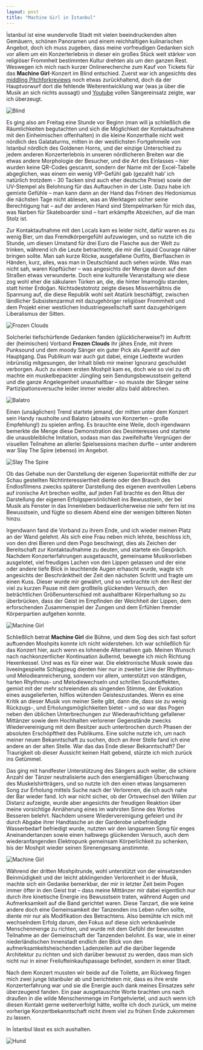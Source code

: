 ```yaml
---
layout: post
title: "Machine Girl in İstanbul"
---
```


İstanbul ist eine wundervolle Stadt mit vielen beeindruckenden alten Gemäuern, schönen Panoramen und einem reichhaltigen kulinarischen Angebot, doch ich muss zugeben, dass meine vorfreudigen Gedanken sich vor allem um ein Konzerterlebnis in dieser ein großes Stück weit stärker von religiöser Frommheit bestimmten Kultur drehten als um den ganzen Rest. Weswegen ich mich nach kurzer Onlinerecherche zum Kauf von Tickets für das **Machine Girl**-Konzert im Blind entschied. Zuerst war ich angesichts des [middling Pitchforkreviews](https://pitchfork.com/reviews/albums/machine-girl-mg-ultra/) noch etwas zurückhaltend, doch da der Hauptvorwurf dort die fehlende Weiterentwicklung war (was ja über die Musik an sich nichts aussagt) und [Youtube](https://youtu.be/CxTp0q4vevs?t=343) vollen Sängereinsatz zeigte, war ich überzeugt.

![Blind](/images/2025-05-30-machine-girl/blind.jpg)

Es ging also am Freitag eine Stunde vor Beginn (man will ja schließlich die Räumlichkeiten begutachten und sich die Möglichkeit der Kontaktaufnahme mit den Einheimischen offenhalten) in die kleine Konzerthalle nicht weit nördlich des Galataturms, mitten in der westlichsten Fortgehmeile von Istanbul nördlich des Goldenen Horns, und der einzige Unterschied zu jedem anderen Konzerterlebnis in unseren nördlicheren Breiten war die etwas andere Morphologie der Besucher, und die Art des Einlasses – hier wurden keine QR-Codes gescannt, sondern der Name mit der Excel-Tabelle abgeglichen, was einem ein wenig VIP-Gefühl gab (gezahlt hab’ ich natürlich trotzdem - 30 Tacken sind auch eher deutsche Preise) sowie der UV-Stempel als Belohnung für das Auftauchen in der Liste. Dazu habe ich gemixte Gefühle – man kann dann an der Hand das Frönen des Hedonismus die nächsten Tage nicht ablesen, was an Werktagen sicher seine Berechtigung hat – auf der anderen Hand sind Stempelmarken für mich das, was Narben für Skateboarder sind – hart erkämpfte Abzeichen, auf die man Stolz ist.

Zur Kontaktaufnahme mit den Locals kam es leider nicht, dafür waren es zu wenig Bier, um das Fremdkörpergefühl aufzuwiegen, und so nutzte ich die Stunde, um diesen Umstand für drei Euro die Flasche aus der Welt zu trinken, während ich die Leute betrachtete, die mir die Liquid Courage näher bringen sollte. Man sah kurze Röcke, ausgefallene Outfits, Bierflaschen in Händen, kurz, alles, was man in Deutschland auch sehen würde. Was man nicht sah, waren Kopftücher – was angesichts der Menge davon auf den Straßen etwas verwunderte. Doch eine kulturelle Veranstaltung wie diese zog wohl eher die säkularen Türken an, die, die hinter İmamoğlu standen, statt hinter Erdoğan. Nichtsdestotrotz zeigte dieses Missverhältnis die Spannung auf, die diese Republik wohl seit Atatürk beschäftigt, zwischen ländlicher Subsistenzarmut mit dazugehöriger religiöser Frommheit und dem Projekt einer westlichen Industriegesellschaft samt dazugehörigem Liberalismus der Sitten.

![Frozen Clouds](/images/2025-05-30-machine-girl/frozen-clouds.jpg)

Solcherlei tiefschürfende Gedanken fanden (glücklicherweise?) im Auftritt der (heimischen) Vorband **Frozen Clouds** ihr jähes Ende, mit ihrem Punksound und dem moody Sänger ein guter Pick als Aperitif auf den Hauptgang. Das Publikum war auch gut dabei, einige Liedtexte wurden inbrünstig mitgesungen, der Inhalt blieb mir meiner Ignoranz geschuldet verborgen. Auch zu einem ersten Moshpit kam es, doch wie so viel zu oft machte ein muskelbepackter Jüngling sein Sendungsbewusstsein geltend und die ganze Angelegenheit unaushaltbar – so musste der Sänger seine Partizipationsversuche leider immer wieder allzu bald abbrechen.

![Balatro](/images/2025-05-30-machine-girl/balatro.jpg)

Einen (unsäglichen) Trend startete jemand, der mitten unter dem Konzert sein Handy rausholte und Balatro (abseits von Konzerten – große Empfehlung!) zu spielen anfing. Es brauchte eine Weile, doch irgendwann bemerkte die Menge diese Demonstration des Desinteresses und startete die unausbleibliche Imitation, sodass man das zweifelhafte Vergnügen der visuellen Teilnahme an allerlei Spielsessions machen durfte – unter anderem war Slay The Spire (ebenso) im Angebot.

![Slay The Spire](/images/2025-05-30-machine-girl/slay-the-spire.jpg)

Ob das Gehabe nun der Darstellung der eigenen Superiorität mithilfe der zur Schau gestellten Nichtinteressiertheit diente oder den Brauch des Endlosfilmens zwecks späterer Darstellung des eigenen eventvollen Lebens auf ironische Art brechen wollte, auf jeden Fall brachte es den Ritus der Darstellung der eigenen Erfolgspersönlichkeit ins Bewusstsein, der bei Musik als Fenster in das Innenleben bedauerlicherweise nie sehr fern ist ins Bewusstsein, und fügte so diesem Abend eine der wenigen bitteren Noten hinzu.

Irgendwann fand die Vorband zu ihrem Ende, und ich wieder meinen Platz an der Wand gelehnt. Als sich eine Frau neben mich lehnte, beschloss ich, von den drei Bieren und dem Pogo beschwingt, dies als Zeichen der Bereitschaft zur Kontaktaufnahme zu deuten, und startete ein Gespräch. Nachdem  Konzerterfahrungen ausgetauscht, gemeinsame Musikvorlieben ausgelotet, viel freudiges Lachen von den Lippen gelassen und der eine oder andere tiefe Blick in leuchtende Augen erhascht wurde, wagte ich angesichts der Beschränktheit der Zeit den nächsten Schritt und fragte um einen Kuss. Dieser wurde mir gewährt, und so verbrachte ich den Rest der viel zu kurzen Pause mit dem großteils glückenden Versuch, den beträchtlichen Größenunterschied mit aushaltbarer Körperhaltung so zu überbrücken, dass der Geist im Empfinden der Weichheit der Lippen, dem erforschenden Zusammenspiel der Zungen und dem Erfühlen fremder Körperpartien aufgehen konnte.

![Machine Girl](/images/2025-05-30-machine-girl/machine-girl-blue.jpg)

Schließlich betrat **Machine Girl** die Bühne, und dem Sog des sich fast sofort auftuenden Moshpits konnte ich nicht widerstehen. Ich war schließlich für das Konzert hier, auch wenn es lohnende Alternativen gab. Meinen Wunsch nach nachkonzertlicher Kontinuation äußernd, bewegte ich mich Richtung Hexenkessel. Und was es für einer war. Die elektronische Musik sowie das liveeingespielte Schlagzeug dienten hier nur in zweiter Linie der Rhythmus- und Melodieanreicherung, sondern vor allem, unterstützt von ständigen, harten Rhythmus- und Melodiewechseln und schrillen Soundeffekten, gemixt mit der mehr schreienden als singenden Stimme, der Evokation eines ausgelieferten, hilflos wütenden Geisteszustandes. Wenn es eine Kritik an dieser Musik von meiner Seite gibt, dann die, dass sie zu wenig Rückzugs-, und Erholungsmöglichkeiten bietet – und so war das Pogen neben den üblichen Unterbrechungen zur Wiederaufrichtung gefallener Mittänzer sowie dem Hochhalten verlorener Gegenstände zwecks Wiedervereinigung mit dem Besitzer auch unterbrochen durch Phasen der absoluten Erschöpftheit des Publikums. Eine solche nutzte ich, um nach meiner neuen Bekanntschaft zu suchen, doch an ihrer Stelle fand ich eine andere an der alten Stelle. War das das Ende dieser Bekanntschaft? Der Traurigkeit ob dieser Aussicht keinen Halt gebend, stürzte ich mich zurück ins Getümmel.

Das ging mit handfester Unterstützung des Sängers auch weiter, die schiere Anzahl der Tänzer neutralisierte auch den energiemäßigen Überschwang des Muskelshirtträgers, und so nutzte ich den einen etwas langsameren Song zur Erholung mittels Suche nach der Verlorenen, die ich auch nahe der Bar wieder fand. Ich war nicht sicher, ob der Ortswechsel den Willen zur Distanz aufzeigte, wurde aber angesichts der freudigen Reaktion über meine vorsichtige Annäherung eines im wahrsten Sinne des Wortes Besseren belehrt. Nachdem unsere Wiedervereinigung gefeiert und ihr durch Abgabe ihrer Handtasche an der Garderobe unbefriedigte Wasserbedarf befriedigt wurde, nutzten wir den langsamen Song für enges Aneinandertanzen sowie einen halbwegs glückenden Versuch, auch dem wiederanfangenden Elektropunk gemeinsam Körperlichkeit zu schenken, bis der Moshpit wieder seinen Sirenengesang anstimmte.

![Machine Girl](/images/2025-05-30-machine-girl/machine-girl-red.jpg)

Während der dritten Moshpitrunde, wohl unterstützt von der einsetzenden Beinmüdigkeit und der leicht abklingenden Verlorenheit in der Musik, machte sich ein Gedanke bemerkbar, der mir in letzter Zeit beim Pogen immer öfter in den Geist trat – dass meine Mittänzer mir dabei eigentlich nur durch ihre kinetische Energie ins Bewusstsein traten, während Augen und Aufmerksamkeit auf die Band gerichtet waren. Diese Tanzart, die wie keine andere doch eine Gemeinsamkeit der Tanzenden ins Leben rufen sollte, diente mir nur als Modifikation des Betrachtens. Also bemühte ich mich mit wechselndem Erfolg darum, den Fokus auf diese sich verknäuelnde Menschenmenge zu richten, und wurde mit dem Gefühl der bewussten Teilnahme an der Gemeinschaft der Tanzenden belohnt. Es war, wie in einer niederländischen Innenstadt endlich den Blick von den aufmerksamkeitsheischenden Ladenzeilen auf die darüber liegende Architektur zu richten und sich darüber bewusst zu werden, dass man sich nicht nur in einer Freilufteinkaufspassage befindet, sondern in einer Stadt.

Nach dem Konzert mussten wir beide auf die Toilette, am Rückweg fingen mich zwei junge Istanbuler ab und berichteten mir, dass es ihre erste Konzerterfahrung war und sie die Energie auch dank meines Einsatzes sehr überzeugend fanden. Ein paar ausgetauschte Worte brachten uns nach draußen in die wilde Menschenmenge im Fortgehviertel, und auch wenn ich diesen Kontakt gerne weiterverfolgt hätte, wollte ich doch zurück, um meine vorherige Konzertbekanntschaft nicht ihrem viel zu frühen Ende zukommen zu lassen.

In İstanbul lässt es sich aushalten.

![Hund](/images/2025-05-30-machine-girl/hund.jpg)